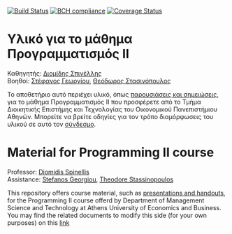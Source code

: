 [![Build Status](https://travis-ci.org/stefanos1316/courses.svg?branch=master)](https://travis-ci.org/stefanos1316/courses)
[![BCH compliance](https://bettercodehub.com/edge/badge/stefanos1316/courses?branch=master)](https://bettercodehub.com/)
[![Coverage Status](https://coveralls.io/repos/github/stefanos1316/courses/badge.svg?branch=master)](https://coveralls.io/github/stefanos1316/courses?branch=master)

# Υλικό για το μάθημα Προγραμματισμός ΙΙ

Καθηγητής: [Διομίδης Σπινέλλης](https://www.balab.aueb.gr/diomidis-spinellis.html) <br/>
Βοηθοί: [Στέφανος Γεωργίου](https://www.balab.aueb.gr/stefanos-georgiou.html), [Θεόδωρος Στασινόπουλος](https://www.balab.aueb.gr/theodore-stassinopoulos.html)

Το αποθετήριο αυτό περιέχει υλικό, όπως [παρουσιάσεις και σημειώσεις](https://aueb-balab.github.io/courses/index.html), 
για το μάθημα Προγραμματισμός ΙΙ που προσφέρετε από το Τμήμα Διοικητικής Επιστήμης και Τεχνολογίας του Οικονομικού Πανεπιστήμιου Αθηνών. 
Μπορείτε να βρείτε οδηγίες για τον τρόπο διαμόρφωσεις του υλικού σε αυτό τον [σύνδεσμο](courses/admin/authoring.md).


# Material for Programming II course

Professor: [Diomidis Spinellis](https://www.balab.aueb.gr/diomidis-spinellis.html) <br/>
Assistance: [Stefanos Georgiou](https://www.balab.aueb.gr/stefanos-georgiou.html), [Theodore Stassinopoulos](https://www.balab.aueb.gr/theodore-stassinopoulos.html)

This repository offers course material, such as [presentations and handouts](https://aueb-balab.github.io/courses/index.html), 
for the Programming II course offerd by Department of Management Science and Technology at Athens University of Economics and Business. 
You may find the related documents to modify this side (for your own purposes) on this [link](courses/admin/authoring.md)
